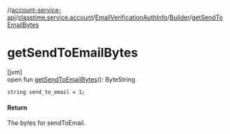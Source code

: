 //[account-service-api](../../../../index.md)/[classtime.service.account](../../index.md)/[EmailVerificationAuthInfo](../index.md)/[Builder](index.md)/[getSendToEmailBytes](get-send-to-email-bytes.md)

# getSendToEmailBytes

[jvm]\
open fun [getSendToEmailBytes](get-send-to-email-bytes.md)(): ByteString

`string send_to_email = 1;`

#### Return

The bytes for sendToEmail.
